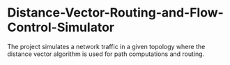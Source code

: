 # Distance-Vector-Routing-and-Flow-Control-Simulator
The project simulates a network traffic in a given topology where the distance vector algorithm is used for path computations and routing. 
